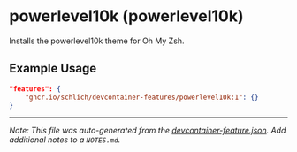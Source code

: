 
# powerlevel10k (powerlevel10k)

Installs the powerlevel10k theme for Oh My Zsh.

## Example Usage

```json
"features": {
    "ghcr.io/schlich/devcontainer-features/powerlevel10k:1": {}
}
```





---

_Note: This file was auto-generated from the [devcontainer-feature.json](https://github.com/schlich/devcontainer-features/blob/main/src/powerlevel10k/devcontainer-feature.json).  Add additional notes to a `NOTES.md`._
